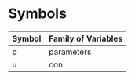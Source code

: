 


# Symbols
|Symbol|Family of Variables |
|--|--|
| p | parameters |
| u | con

<!--stackedit_data:
eyJoaXN0b3J5IjpbMTg0ODM1MjU2Myw3MzA5OTgxMTZdfQ==
-->